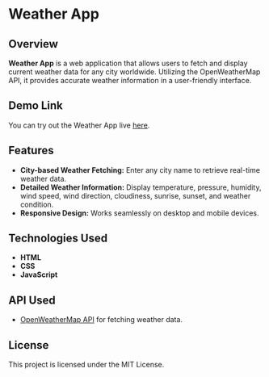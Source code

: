 # Weather App

## Overview
**Weather App** is a web application that allows users to fetch and display current weather data for any city worldwide. Utilizing the OpenWeatherMap API, it provides accurate weather information in a user-friendly interface.

## Demo Link
You can try out the Weather App live [here](https://weather-webapp-ecru.vercel.app/).

## Features
- **City-based Weather Fetching:** Enter any city name to retrieve real-time weather data.
- **Detailed Weather Information:** Display temperature, pressure, humidity, wind speed, wind direction, cloudiness, sunrise, sunset, and weather condition.
- **Responsive Design:** Works seamlessly on desktop and mobile devices.

## Technologies Used
- **HTML**
- **CSS**
- **JavaScript**

## API Used
- [OpenWeatherMap API](https://openweathermap.org/api) for fetching weather data.

## License
This project is licensed under the MIT License.
